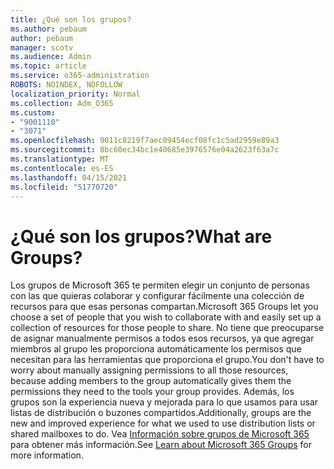 ```yaml
---
title: ¿Qué son los grupos?
ms.author: pebaum
author: pebaum
manager: scotv
ms.audience: Admin
ms.topic: article
ms.service: o365-administration
ROBOTS: NOINDEX, NOFOLLOW
localization_priority: Normal
ms.collection: Adm_O365
ms.custom:
- "9001110"
- "3071"
ms.openlocfilehash: 9011c8219f7aec09454ecf08fc1c5ad2959e89a3
ms.sourcegitcommit: 8bc60ec34bc1e40685e3976576e04a2623f63a7c
ms.translationtype: MT
ms.contentlocale: es-ES
ms.lasthandoff: 04/15/2021
ms.locfileid: "51770720"
---
```

# <a name="what-are-groups"></a><span data-ttu-id="6ce3d-102">¿Qué son los grupos?</span><span class="sxs-lookup"><span data-stu-id="6ce3d-102">What are Groups?</span></span>

<span data-ttu-id="6ce3d-103">Los grupos de Microsoft 365 te permiten elegir un conjunto de personas con las que quieras colaborar y configurar fácilmente una colección de recursos para que esas personas compartan.</span><span class="sxs-lookup"><span data-stu-id="6ce3d-103">Microsoft 365 Groups let you choose a set of people that you wish to collaborate with and easily set up a collection of resources for those people to share.</span></span> <span data-ttu-id="6ce3d-104">No tiene que preocuparse de asignar manualmente permisos a todos esos recursos, ya que agregar miembros al grupo les proporciona automáticamente los permisos que necesitan para las herramientas que proporciona el grupo.</span><span class="sxs-lookup"><span data-stu-id="6ce3d-104">You don't have to worry about manually assigning permissions to all those resources, because adding members to the group automatically gives them the permissions they need to the tools your group provides.</span></span> <span data-ttu-id="6ce3d-105">Además, los grupos son la experiencia nueva y mejorada para lo que usamos para usar listas de distribución o buzones compartidos.</span><span class="sxs-lookup"><span data-stu-id="6ce3d-105">Additionally, groups are the new and improved experience for what we used to use distribution lists or shared mailboxes to do.</span></span>  <span data-ttu-id="6ce3d-106">Vea [Información sobre grupos de Microsoft 365](https://support.office.com/article/b565caa1-5c40-40ef-9915-60fdb2d97fa2) para obtener más información.</span><span class="sxs-lookup"><span data-stu-id="6ce3d-106">See [Learn about Microsoft 365 Groups](https://support.office.com/article/b565caa1-5c40-40ef-9915-60fdb2d97fa2) for more information.</span></span> 